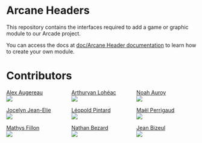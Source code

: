 # Arcane Headers
This repository contains the interfaces required to add a game or graphic module to our Arcade project.

You can access the docs at [doc/Arcane Header documentation](<doc/Arcade documentation>) to learn how to create your own module.
# Contributors
<div style="
    display: grid;
    grid-template-columns: repeat(3, 1fr);
    gap: 1em;
    width: 100s%;">
    <div style="display: flex; flex-direction: column; justify-content: center;">
        <a href="https://github.com/alex172931">Alex Augereau</a>
        <img src="https://github.com/alex172931.png"/>
    </div>
    <div style="display: flex; flex-direction: column; justify-content: center;">
        <a href="https://github.com/ArthuryanLoheac">Arthuryan Lohéac</a>
        <img src="https://github.com/ArthuryanLoheac.png" />
    </div>
    <div style="display: flex; flex-direction: column; justify-content: center;">
        <a href="https://github.com/ChifuyuOnWish">Noah Auroy</a>
        <img src="https://github.com/ChifuyuOnWish.png" />
    </div>
    <div style="display: flex; flex-direction: column; justify-content: center;">
        <a href="https://github.com/Jocelyn-JE">Jocelyn Jean-Elie</a>
        <img src="https://github.com/Jocelyn-JE.png" />
    </div>
    <div style="display: flex; flex-direction: column; justify-content: center;">
        <a href="github.com/Leopold-PINTARD">Léopold Pintard</a>
        <img src="https://github.com/Leopold-PINTARD.png" />
    </div>
    <div style="display: flex; flex-direction: column; justify-content: center;">
        <a href="https://github.com/maelemiel">Maël Perrigaud</a>
        <img src="https://github.com/maelemiel.png" />
    </div>
    <div style="display: flex; flex-direction: column; justify-content: center;">
        <a href="https://github.com/mathys-f">Mathys Fillon</a>
        <img src="https://github.com/mathys-f.png" />
    </div>
    <div style="display: flex; flex-direction: column; justify-content: center;">
        <a href="https://github.com/NathanBezard">Nathan Bezard</a>
        <img src="https://github.com/NathanBezard.png" />
    </div>
    <div style="display: flex; flex-direction: column; justify-content: center;">
        <a href="https://github.com/JeanBizeul">Jean Bizeul</a>
        <img src="https://github.com/JeanBizeul.png" />
</div></di
v>
